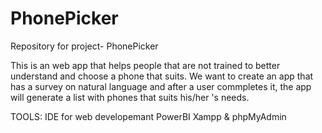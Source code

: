 # PhonePicker
Repository for project- PhonePicker

This is an web app that helps people that are not trained to better understand and choose a phone that suits.
We want to create an app that has a survey on natural language and after a user commpletes it, the app will generate a list with phones that suits his/her 's needs.

TOOLS:
IDE for web developemant
PowerBI
Xampp & phpMyAdmin


